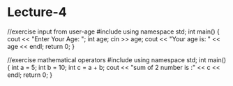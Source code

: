 # Lecture-4
//exercise input from user-age
#include <iostream>
using namespace std;
int main()
{
	cout << "Enter Your Age: ";
	int age;
	cin >> age;
	cout << "Your age is: " << age << endl;
	return 0;
}
  
  
  
  
  //exercise mathematical operators
#include <iostream>
using namespace std;
int main()
{
	int a = 5;
	int b = 10;
	int c = a + b;
	cout << "sum of 2 number is :" << c << endl;
	return 0;
}
